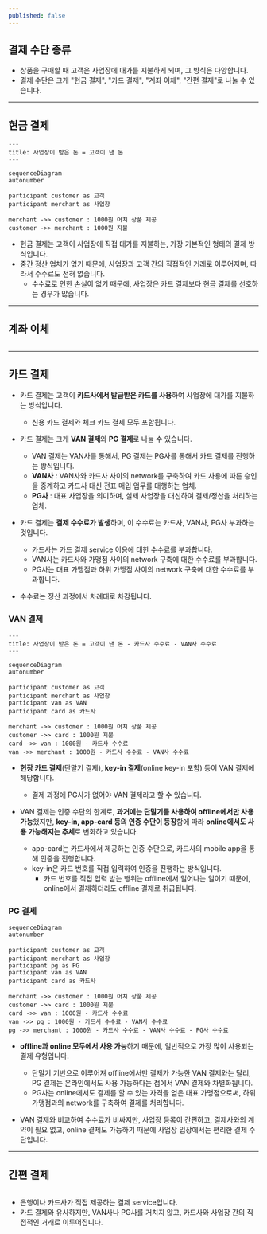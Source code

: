 ```yaml
---
published: false
---
```




## 결제 수단 종류

- 상품을 구매할 때 고객은 사업장에 대가를 지불하게 되며, 그 방식은 다양합니다.
- 결제 수단은 크게 "현금 결제", "카드 결제", "계좌 이체", "간편 결제"로 나눌 수 있습니다.


---


## 현금 결제

```mermaid
---
title: 사업장이 받은 돈 = 고객이 낸 돈
---

sequenceDiagram
autonumber

participant customer as 고객
participant merchant as 사업장

merchant ->> customer : 1000원 어치 상품 제공
customer ->> merchant : 1000원 지불
```

- 현금 결제는 고객이 사업장에 직접 대가를 지불하는, 가장 기본적인 형태의 결제 방식입니다.
- 중간 정산 업체가 없기 때문에, 사업장과 고객 간의 직접적인 거래로 이루어지며, 따라서 수수료도 전혀 없습니다.
    - 수수료로 인한 손실이 없기 때문에, 사업장은 카드 결제보다 현금 결제를 선호하는 경우가 많습니다.


---


## 계좌 이체

```mermaid
```



---


## 카드 결제

- 카드 결제는 고객이 **카드사에서 발급받은 카드를 사용**하여 사업장에 대가를 지불하는 방식입니다.
    - 신용 카드 결제와 체크 카드 결제 모두 포함됩니다.

- 카드 결제는 크게 **VAN 결제**와 **PG 결제**로 나눌 수 있습니다.
    - VAN 결제는 VAN사를 통해서, PG 결제는 PG사를 통해서 카드 결제를 진행하는 방식입니다.
    - **VAN사** : VAN사와 카드사 사이의 network를 구축하여 카드 사용에 따른 승인을 중계하고 카드사 대신 전표 매입 업무를 대행하는 업체.
    - **PG사** : 대표 사업장을 의미하며, 실제 사업장을 대신하여 결제/정산을 처리하는 업체.

- 카드 결제는 **결제 수수료가 발생**하며, 이 수수료는 카드사, VAN사, PG사 부과하는 것입니다.
    - 카드사는 카드 결제 service 이용에 대한 수수료를 부과합니다.
    - VAN사는 카드사와 가맹점 사이의 network 구축에 대한 수수료를 부과합니다.
    - PG사는 대표 가맹점과 하위 가맹점 사이의 network 구축에 대한 수수료를 부과합니다.

- 수수료는 정산 과정에서 차례대로 차감됩니다.


### VAN 결제

```mermaid
---
title: 사업장이 받은 돈 = 고객이 낸 돈 - 카드사 수수료 - VAN사 수수료
---

sequenceDiagram
autonumber

participant customer as 고객
participant merchant as 사업장
participant van as VAN
participant card as 카드사

merchant ->> customer : 1000원 어치 상품 제공
customer ->> card : 1000원 지불
card ->> van : 1000원 - 카드사 수수료
van ->> merchant : 1000원 - 카드사 수수료 - VAN사 수수료
```

- **현장 카드 결제**(단말기 결제), **key-in 결제**(online key-in 포함) 등이 VAN 결제에 해당합니다.
    - 결제 과정에 PG사가 없어야 VAN 결제라고 할 수 있습니다.

- VAN 결제는 인증 수단의 한계로, **과거에는 단말기를 사용하여 offline에서만 사용 가능**했지만, **key-in, app-card 등의 인증 수단이 등장**함에 따라 **online에서도 사용 가능해지는 추세**로 변화하고 있습니다.
    - app-card는 카드사에서 제공하는 인증 수단으로, 카드사의 mobile app을 통해 인증을 진행합니다.
    - key-in은 카드 번호를 직접 입력하여 인증을 진행하는 방식입니다.
        - 카드 번호를 직접 입력 받는 행위는 offline에서 일어나는 일이기 때문에, online에서 결제하더라도 offline 결제로 취급됩니다.


### PG 결제

```mermaid
sequenceDiagram
autonumber

participant customer as 고객
participant merchant as 사업장
participant pg as PG
participant van as VAN
participant card as 카드사

merchant ->> customer : 1000원 어치 상품 제공
customer ->> card : 1000원 지불
card ->> van : 1000원 - 카드사 수수료
van ->> pg : 1000원 - 카드사 수수료 - VAN사 수수료
pg ->> merchant : 1000원 - 카드사 수수료 - VAN사 수수료 - PG사 수수료
```

- **offline과 online 모두에서 사용 가능**하기 때문에, 일반적으로 가장 많이 사용되는 결제 유형입니다.
    - 단말기 기반으로 이루어져 offline에서만 결제가 가능한 VAN 결제와는 달리, PG 결제는 온라인에서도 사용 가능하다는 점에서 VAN 결제와 차별화됩니다.
    - PG사는 online에서도 결제를 할 수 있는 자격을 얻은 대표 가맹점으로써, 하위 가맹점과의 network를 구축하여 결제를 처리합니다.

- VAN 결제와 비교하여 수수료가 비싸지만, 사업장 등록이 간편하고, 결제사와의 계약이 필요 없고, online 결제도 가능하기 때문에 사업장 입장에서는 편리한 결제 수단입니다.


---


## 간편 결제

```mermaid
```

- 은행이나 카드사가 직접 제공하는 결제 service입니다.
- 카드 결제와 유사하지만, VAN사나 PG사를 거치지 않고, 카드사와 사업장 간의 직접적인 거래로 이루어집니다.




